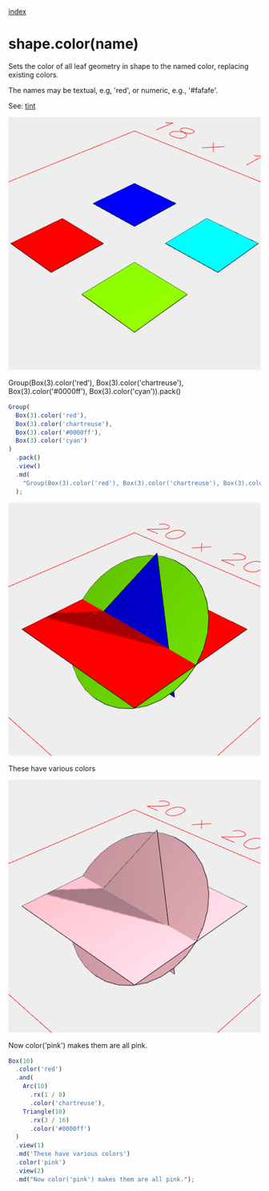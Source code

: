 [index](../../nb/api/index.md)
# shape.color(name)

Sets the color of all leaf geometry in shape to the named color, replacing existing colors.

The names may be textual, e.g, 'red', or numeric, e.g., '#fafafe'.

See: [tint](../../nb/api/tint.md)

![Image](color.md.$2.png)

Group(Box(3).color('red'), Box(3).color('chartreuse'), Box(3).color('#0000ff'), Box(3).color('cyan')).pack()

```JavaScript
Group(
  Box(3).color('red'),
  Box(3).color('chartreuse'),
  Box(3).color('#0000ff'),
  Box(3).color('cyan')
)
  .pack()
  .view()
  .md(
    "Group(Box(3).color('red'), Box(3).color('chartreuse'), Box(3).color('#0000ff'), Box(3).color('cyan')).pack()"
  );
```

![Image](color.md.$3_1.png)

These have various colors

![Image](color.md.$3_2.png)

Now color('pink') makes them are all pink.

```JavaScript
Box(10)
  .color('red')
  .and(
    Arc(10)
      .rx(1 / 8)
      .color('chartreuse'),
    Triangle(10)
      .rx(3 / 16)
      .color('#0000ff')
  )
  .view(1)
  .md('These have various colors')
  .color('pink')
  .view(2)
  .md("Now color('pink') makes them are all pink.");
```
